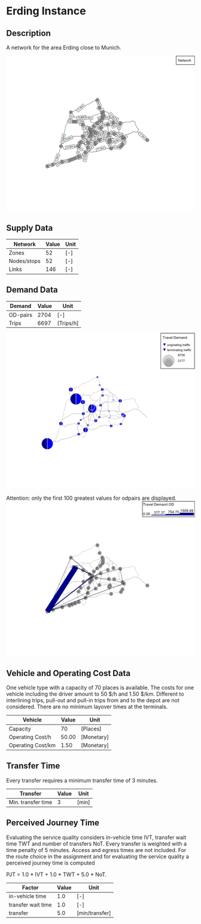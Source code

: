 # Erding Instance

## Description
A network for the area Erding close to Munich.

![erding_network](Input/Image/Network.jpg)

## Supply Data
| Network       | Value  | Unit |
| ---           | ---    |---   |
| Zones         |     52 | [-]  |
| Nodes/stops   |     52 | [-]  |
| Links         |    146 | [-]  |

## Demand Data
| Demand       | Value  | Unit       |
| ---          | ---    |---         |
| OD-pairs     |   2704 | [-]        |
| Trips        |   6697 | [Trips/h]  |

![grid_demand](Input/Image/Demand.jpg)

Attention: only the first 100 greatest values for odpairs are displayed.
![erding_demand_od](Input/Image/Demand_OD.jpg)

## Vehicle and Operating Cost Data
One vehicle type with a capacity of 70 places is available. The costs for one vehicle including the driver amount to 50 $/h and 1.50 $/km. Different to interlining trips, pull-out and pull-in trips from and to the depot are not considered. There are no minimum layover times at the terminals.

| Vehicle           | Value  | Unit     | 
| ---               | ---    |---       |
| Capacity          |     70 |  [Places]|
| Operating Cost/h  |  50.00 |[Monetary]|
| Operating Cost/km |   1.50 |[Monetary]|

## Transfer Time
Every transfer requires a minimum transfer time of 3 minutes.

| Transfer           | Value  | Unit     | 
| ---                | ---    |---       |
| Min. transfer time |      3 |[min]     |

## Perceived Journey Time
Evaluating the service quality considers in-vehicle time IVT, transfer wait time TWT and number of transfers NoT. Every transfer is weighted with a time penalty of 5 minutes. Access and egress times are not included. For the route choice in the assignment and for evaluating the service quality a perceived journey time is computed

PJT = 1.0 * IVT + 1.0 * TWT + 5.0 * NoT. 

| Factor            | Value  | Unit         | 
| ---               | ---    |---           |
| in-vehicle time   |    1.0 |  [-]         |
| transfer wait time|    1.0 |  [-]         |
| transfer          |    5.0 |[min/transfer]|
